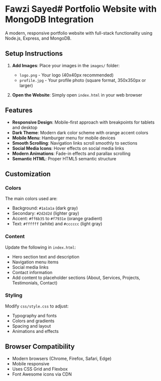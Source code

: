 # Fawzi Sayed# Portfolio Website with MongoDB Integration

A modern, responsive portfolio website with full-stack functionality using Node.js, Express, and MongoDB.
## Setup Instructions

1. **Add Images**: Place your images in the `images/` folder:
   - `logo.png` - Your logo (40x40px recommended)
   - `profile.jpg` - Your profile photo (square format, 350x350px or larger)

2. **Open the Website**: Simply open `index.html` in your web browser

## Features

- **Responsive Design**: Mobile-first approach with breakpoints for tablets and desktop
- **Dark Theme**: Modern dark color scheme with orange accent colors
- **Mobile Menu**: Hamburger menu for mobile devices
- **Smooth Scrolling**: Navigation links scroll smoothly to sections
- **Social Media Icons**: Hover effects on social media links
- **Modern Animations**: Fade-in effects and parallax scrolling
- **Semantic HTML**: Proper HTML5 semantic structure

## Customization

### Colors
The main colors used are:
- Background: `#1a1a1a` (dark gray)
- Secondary: `#2d2d2d` (lighter gray)
- Accent: `#ff6b35` to `#f7931e` (orange gradient)
- Text: `#ffffff` (white) and `#cccccc` (light gray)

### Content
Update the following in `index.html`:
- Hero section text and description
- Navigation menu items
- Social media links
- Contact information
- Add content to placeholder sections (About, Services, Projects, Testimonials, Contact)

### Styling
Modify `css/style.css` to adjust:
- Typography and fonts
- Colors and gradients
- Spacing and layout
- Animations and effects

## Browser Compatibility

- Modern browsers (Chrome, Firefox, Safari, Edge)
- Mobile responsive
- Uses CSS Grid and Flexbox
- Font Awesome icons via CDN
